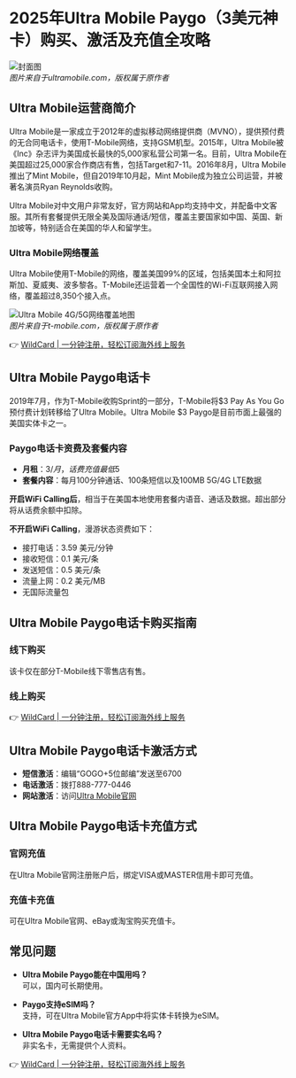 # 2025年Ultra Mobile Paygo（3美元神卡）购买、激活及充值全攻略

![封面图](https://bbtdd.com/img/228630034108.webp)  
*图片来自于ultramobile.com，版权属于原作者*

## Ultra Mobile运营商简介

Ultra Mobile是一家成立于2012年的虚拟移动网络提供商（MVNO），提供预付费的无合同电话卡，使用T-Mobile网络，支持GSM机型。2015年，Ultra Mobile被《Inc》杂志评为美国成长最快的5,000家私营公司第一名。目前，Ultra Mobile在美国超过25,000家合作商店有售，包括Target和7-11。2016年8月，Ultra Mobile推出了Mint Mobile，但自2019年10月起，Mint Mobile成为独立公司运营，并被著名演员Ryan Reynolds收购。

Ultra Mobile对中文用户非常友好，官方网站和App均支持中文，并配备中文客服。其所有套餐提供无限全美及国际通话/短信，覆盖主要国家如中国、英国、新加坡等，特别适合在美国的华人和留学生。

### Ultra Mobile网络覆盖

Ultra Mobile使用T-Mobile的网络，覆盖美国99%的区域，包括美国本土和阿拉斯加、夏威夷、波多黎各。T-Mobile还运营着一个全国性的Wi-Fi互联网接入网络，覆盖超过8,350个接入点。

![Ultra Mobile 4G/5G网络覆盖地图](https://bbtdd.com/img/640244588.webp)  
*图片来自于t-mobile.com，版权属于原作者*

👉 [WildCard | 一分钟注册，轻松订阅海外线上服务](https://bbtdd.com/WildCard)

## Ultra Mobile Paygo电话卡

2019年7月，作为T-Mobile收购Sprint的一部分，T-Mobile将$3 Pay As You Go预付费计划转移给了Ultra Mobile。Ultra Mobile $3 Paygo是目前市面上最强的美国实体卡之一。

### Paygo电话卡资费及套餐内容

- **月租**：$3/月，话费充值最低$5  
- **套餐内容**：每月100分钟通话、100条短信以及100MB 5G/4G LTE数据

**开启WiFi Calling后**，相当于在美国本地使用套餐内语音、通话及数据。超出部分将从话费余额中扣除。

**不开启WiFi Calling**，漫游状态资费如下：  
- 接打电话：3.59 美元/分钟  
- 接收短信：0.1 美元/条  
- 发送短信：0.5 美元/条  
- 流量上网：0.2 美元/MB  
- 无国际流量包

## Ultra Mobile Paygo电话卡购买指南

### 线下购买

该卡仅在部分T-Mobile线下零售店有售。

### 线上购买

👉 [WildCard | 一分钟注册，轻松订阅海外线上服务](https://bbtdd.com/WildCard)

## Ultra Mobile Paygo电话卡激活方式

- **短信激活**：编辑“GOGO+5位邮编”发送至6700  
- **电话激活**：拨打888-777-0446  
- **网站激活**：访问[Ultra Mobile官网](https://bbtdd.com/WildCard)

## Ultra Mobile Paygo电话卡充值方式

### 官网充值
在Ultra Mobile官网注册账户后，绑定VISA或MASTER信用卡即可充值。

### 充值卡充值
可在Ultra Mobile官网、eBay或淘宝购买充值卡。

## 常见问题

- **Ultra Mobile Paygo能在中国用吗？**  
  可以，国内可长期使用。

- **Paygo支持eSIM吗？**  
  支持，可在Ultra Mobile官方App中将实体卡转换为eSIM。

- **Ultra Mobile Paygo电话卡需要实名吗？**  
  非实名卡，无需提供个人资料。

👉 [WildCard | 一分钟注册，轻松订阅海外线上服务](https://bbtdd.com/WildCard)